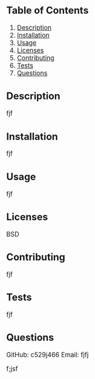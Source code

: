 # <Big project>

## Table of Contents
1. [Description](#description)
2. [Installation](#installation)
3. [Usage](#usage)
4. [Licenses](#licenses)
5. [Contributing](#contributing)
6. [Tests](#tests)
7. [Questions](#questions)

## Description <a name='description'></a>

fjf

## Installation <a name='installation'></a>

fjf

## Usage <a name='usage'></a>

fjf

## Licenses <a name='licenses'></a>

BSD

## Contributing <a name='contributing'></a>

fjf

## Tests <a name='tests'></a>

fjf

## Questions <a name='questions'></a>

GitHub: c529j466<a href=c529j466></a>
Email: fjfj

f;jsf

